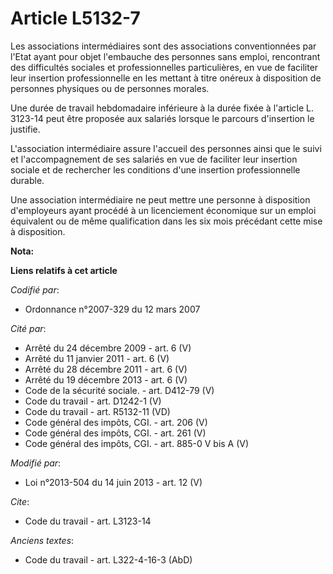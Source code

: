 # Article L5132-7

Les associations intermédiaires sont des associations conventionnées par l'Etat ayant pour objet l'embauche des personnes
sans emploi, rencontrant des difficultés sociales et professionnelles particulières, en vue de faciliter leur insertion
professionnelle en les mettant à titre onéreux à disposition de personnes physiques ou de personnes morales. 

Une durée de travail hebdomadaire inférieure à la durée fixée à l'article L. 3123-14 peut être proposée aux salariés lorsque
le parcours d'insertion le justifie. 

L'association intermédiaire assure l'accueil des personnes ainsi que le suivi et l'accompagnement de ses salariés en vue de
faciliter leur insertion sociale et de rechercher les conditions d'une insertion professionnelle durable. 

Une association intermédiaire ne peut mettre une personne à disposition d'employeurs ayant procédé à un licenciement
économique sur un emploi équivalent ou de même qualification dans les six mois précédant cette mise à disposition.

**Nota:**



**Liens relatifs à cet article**

_Codifié par_:

  - Ordonnance n°2007-329 du 12 mars 2007

_Cité par_:

  - Arrêté du 24 décembre 2009 - art. 6 (V)
  - Arrêté du 11 janvier 2011 - art. 6 (V)
  - Arrêté du 28 décembre 2011 - art. 6 (V)
  - Arrêté du 19 décembre 2013 - art. 6 (V)
  - Code de la sécurité sociale. - art. D412-79 (V)
  - Code du travail - art. D1242-1 (V)
  - Code du travail - art. R5132-11 (VD)
  - Code général des impôts, CGI. - art. 206 (V)
  - Code général des impôts, CGI. - art. 261 (V)
  - Code général des impôts, CGI. - art. 885-0 V bis A (V)

_Modifié par_:

  - Loi n°2013-504 du 14 juin 2013 - art. 12 (V)

_Cite_:

  - Code du travail - art. L3123-14

_Anciens textes_:

  - Code du travail - art. L322-4-16-3 (AbD)
